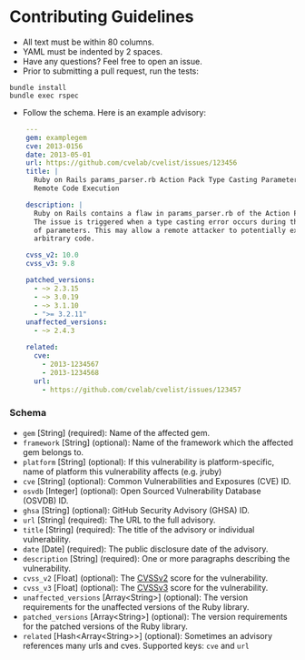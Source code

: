 # Contributing Guidelines

* All text must be within 80 columns.
* YAML must be indented by 2 spaces.
* Have any questions? Feel free to open an issue.
* Prior to submitting a pull request, run the tests:

```
bundle install
bundle exec rspec
```

* Follow the schema. Here is an example advisory:

```yaml
    ---
    gem: examplegem
    cve: 2013-0156
    date: 2013-05-01
    url: https://github.com/cvelab/cvelist/issues/123456
    title: |
      Ruby on Rails params_parser.rb Action Pack Type Casting Parameter Parsing
      Remote Code Execution

    description: |
      Ruby on Rails contains a flaw in params_parser.rb of the Action Pack.
      The issue is triggered when a type casting error occurs during the parsing
      of parameters. This may allow a remote attacker to potentially execute
      arbitrary code.

    cvss_v2: 10.0
    cvss_v3: 9.8

    patched_versions:
      - ~> 2.3.15
      - ~> 3.0.19
      - ~> 3.1.10
      - ">= 3.2.11"
    unaffected_versions:
      - ~> 2.4.3

    related:
      cve:
        - 2013-1234567
        - 2013-1234568
      url:
        - https://github.com/cvelab/cvelist/issues/123457

```

### Schema

* `gem` \[String\] (required): Name of the affected gem.
* `framework` \[String\] (optional): Name of the framework which the affected gem belongs to.
* `platform` \[String\] (optional): If this vulnerability is platform-specific, name of platform this vulnerability affects (e.g. jruby)
* `cve` \[String\] (optional): Common Vulnerabilities and Exposures (CVE) ID.
* `osvdb` \[Integer\] (optional): Open Sourced Vulnerability Database (OSVDB) ID.
* `ghsa` \[String\] (optional): GitHub Security Advisory (GHSA) ID.
* `url` \[String\] (required): The URL to the full advisory.
* `title` \[String\] (required): The title of the advisory or individual vulnerability.
* `date` \[Date\] (required): The public disclosure date of the advisory.
* `description` \[String\] (required): One or more paragraphs describing the vulnerability.
* `cvss_v2` \[Float\] (optional): The [CVSSv2] score for the vulnerability.
* `cvss_v3` \[Float\] (optional): The [CVSSv3] score for the vulnerability.
* `unaffected_versions` \[Array\<String\>\] (optional): The version requirements for the
  unaffected versions of the Ruby library.
* `patched_versions` \[Array\<String\>\] (optional): The version requirements for the
  patched versions of the Ruby library.
* `related` \[Hash\<Array\<String\>\>\] (optional): Sometimes an advisory references many urls and cves. Supported keys: `cve` and `url`

[CVSSv2]: https://www.first.org/cvss/v2/guide
[CVSSv3]: https://www.first.org/cvss/user-guide
